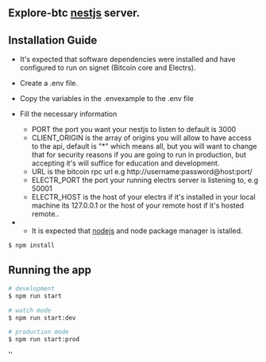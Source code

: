 ## Explore-btc [nestjs](https://nestjs.com/) server.





## Installation Guide

- It's expected that software dependencies were installed and have configured to run on signet (Bitcoin core and Electrs).

- Create a .env file.
- Copy the variables in the .envexample to the .env file
- Fill the necessary information
  - PORT the port you want your nestjs to listen to default is 3000
  - CLIENT_ORIGIN is the array of origins you will allow to have access to the api, default is "*" which means all, but you will want to change that for security reasons if you are going to run in production, but accepting it's will suffice for education and development.
  - URL is the bitcoin rpc url e.g  http://username:password@host:port/
  - ELECTR_PORT the port your running electrs server is listening to, e.g 50001
  - ELECTR_HOST is the host of your electrs if it's installed in your local machine its 127.0.0.1 or the host of your remote host if it's hosted remote..

- - It is expected that [nodejs](https://nodejs.org/en/download/) and node package manager is istalled.

```bash
$ npm install
```

## Running the app

```bash
# development
$ npm run start

# watch mode
$ npm run start:dev

# production mode
$ npm run start:prod
```
''
